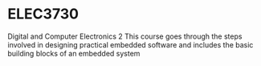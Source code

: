 # ELEC3730
Digital and Computer Electronics 2
This course goes through the steps involved in designing practical embedded software and includes the basic building blocks of an embedded system
